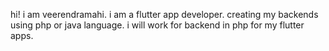 hi! i am veerendramahi. i am a flutter app developer. creating my backends using php or java language.
i will work for backend in php for my flutter apps.
